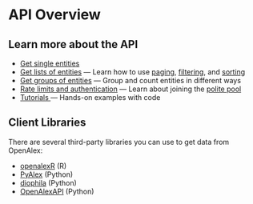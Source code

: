 # API Overview

## Learn more about the API

* [Get single entities](get-single-entities/)
* [Get lists of entities](get-lists-of-entities/) — Learn how to use [paging](get-lists-of-entities/paging.md), [filtering](get-lists-of-entities/filter-entity-lists.md), and [sorting](get-lists-of-entities/sort-entity-lists.md)
* [Get groups of entities](get-groups-of-entities.md) — Group and count entities in different ways
* [Rate limits and authentication](rate-limits-and-authentication.md) — Learn about joining the [polite pool](rate-limits-and-authentication.md#the-polite-pool)
* [Tutorials ](../additional-help/tutorials.md)— Hands-on examples with code

## Client Libraries&#x20;

There are several third-party libraries you can use to get data from OpenAlex:

* [openalexR](https://github.com/ropensci/openalexR) (R)
* [PyAlex](https://github.com/J535D165/pyalex) (Python)
* [diophila](https://pypi.org/project/diophila/) (Python)
* [OpenAlexAPI](https://pypi.org/project/openalexapi/) (Python)
